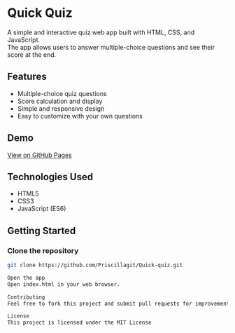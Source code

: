 # Quick Quiz

A simple and interactive quiz web app built with HTML, CSS, and JavaScript.  
The app allows users to answer multiple-choice questions and see their score at the end.

## Features
- Multiple-choice quiz questions
- Score calculation and display
- Simple and responsive design
- Easy to customize with your own questions

## Demo
[View on GitHub Pages](https://Priscillagit.github.io/Quick-quiz/) 

## Technologies Used
- HTML5
- CSS3
- JavaScript (ES6)

## Getting Started
### Clone the repository
```bash
git clone https://github.com/Priscillagit/Quick-quiz.git

Open the app
Open index.html in your web browser.

Contributing
Feel free to fork this project and submit pull requests for improvements or new features.

License
This project is licensed under the MIT License 

